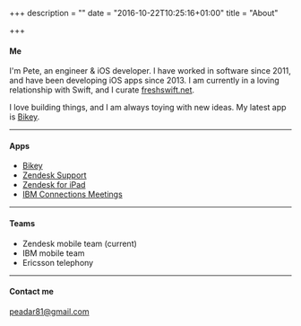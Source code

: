 +++
description = ""
date = "2016-10-22T10:25:16+01:00"
title = "About"

+++

#### Me
I'm Pete, an engineer & iOS developer. I have worked in software since 2011, and have been developing iOS apps since 2013.
I am currently in a loving relationship with Swift, and I curate [freshswift.net](https://freshswift.net).

I love building things, and I am always toying with new ideas. My latest app is [Bikey](https://itunes.apple.com/ie/app/bikey/id1048962300?mt=8).

***

#### Apps
* [Bikey](https://itunes.apple.com/ie/app/bikey/id1048962300?mt=8)
* [Zendesk Support](https://itunes.apple.com/ie/app/zendesk-support/id1174276185?mt=8)
* [Zendesk for iPad](https://itunes.apple.com/ie/app/zendesk-for-ipad/id1164474048?mt=8)
* [IBM Connections Meetings](https://itunes.apple.com/us/app/ibm-connections-meetings/id516570259?mt=8)

***

#### Teams
* Zendesk mobile team (current)
* IBM mobile team
* Ericsson telephony

***

#### Contact me

[peadar81@gmail.com](mailto:peadar81@gmail.com)
